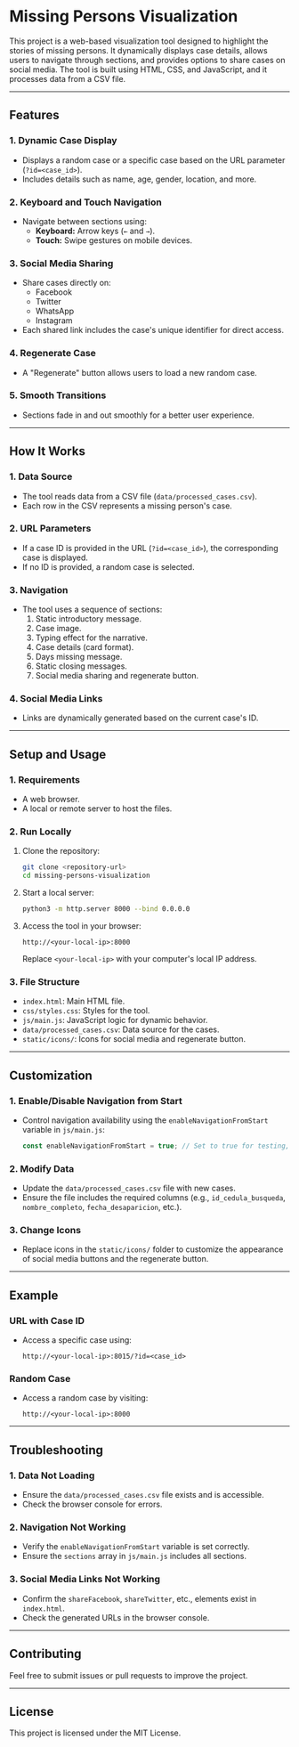 # Missing Persons Visualization

This project is a web-based visualization tool designed to highlight the stories of missing persons. It dynamically displays case details, allows users to navigate through sections, and provides options to share cases on social media. The tool is built using HTML, CSS, and JavaScript, and it processes data from a CSV file.

---

## Features

### 1. **Dynamic Case Display**
- Displays a random case or a specific case based on the URL parameter (`?id=<case_id>`).
- Includes details such as name, age, gender, location, and more.

### 2. **Keyboard and Touch Navigation**
- Navigate between sections using:
  - **Keyboard:** Arrow keys (`←` and `→`).
  - **Touch:** Swipe gestures on mobile devices.

### 3. **Social Media Sharing**
- Share cases directly on:
  - Facebook
  - Twitter
  - WhatsApp
  - Instagram
- Each shared link includes the case's unique identifier for direct access.

### 4. **Regenerate Case**
- A "Regenerate" button allows users to load a new random case.

### 5. **Smooth Transitions**
- Sections fade in and out smoothly for a better user experience.

---

## How It Works

### 1. **Data Source**
- The tool reads data from a CSV file (`data/processed_cases.csv`).
- Each row in the CSV represents a missing person's case.

### 2. **URL Parameters**
- If a case ID is provided in the URL (`?id=<case_id>`), the corresponding case is displayed.
- If no ID is provided, a random case is selected.

### 3. **Navigation**
- The tool uses a sequence of sections:
  1. Static introductory message.
  2. Case image.
  3. Typing effect for the narrative.
  4. Case details (card format).
  5. Days missing message.
  6. Static closing messages.
  7. Social media sharing and regenerate button.

### 4. **Social Media Links**
- Links are dynamically generated based on the current case's ID.

---

## Setup and Usage

### 1. **Requirements**
- A web browser.
- A local or remote server to host the files.

### 2. **Run Locally**
1. Clone the repository:
   ```bash
   git clone <repository-url>
   cd missing-persons-visualization
   ```
2. Start a local server:
   ```bash
   python3 -m http.server 8000 --bind 0.0.0.0
   ```
3. Access the tool in your browser:
   ```
   http://<your-local-ip>:8000
   ```
   Replace `<your-local-ip>` with your computer's local IP address.

### 3. **File Structure**
- `index.html`: Main HTML file.
- `css/styles.css`: Styles for the tool.
- `js/main.js`: JavaScript logic for dynamic behavior.
- `data/processed_cases.csv`: Data source for the cases.
- `static/icons/`: Icons for social media and regenerate button.

---

## Customization

### 1. **Enable/Disable Navigation from Start**
- Control navigation availability using the `enableNavigationFromStart` variable in `js/main.js`:
  ```javascript
  const enableNavigationFromStart = true; // Set to true for testing, false for production
  ```

### 2. **Modify Data**
- Update the `data/processed_cases.csv` file with new cases.
- Ensure the file includes the required columns (e.g., `id_cedula_busqueda`, `nombre_completo`, `fecha_desaparicion`, etc.).

### 3. **Change Icons**
- Replace icons in the `static/icons/` folder to customize the appearance of social media buttons and the regenerate button.

---

## Example

### URL with Case ID
- Access a specific case using:
  ```
  http://<your-local-ip>:8015/?id=<case_id>
  ```

### Random Case
- Access a random case by visiting:
  ```
  http://<your-local-ip>:8000
  ```

---

## Troubleshooting

### 1. **Data Not Loading**
- Ensure the `data/processed_cases.csv` file exists and is accessible.
- Check the browser console for errors.

### 2. **Navigation Not Working**
- Verify the `enableNavigationFromStart` variable is set correctly.
- Ensure the `sections` array in `js/main.js` includes all sections.

### 3. **Social Media Links Not Working**
- Confirm the `shareFacebook`, `shareTwitter`, etc., elements exist in `index.html`.
- Check the generated URLs in the browser console.

---

## Contributing

Feel free to submit issues or pull requests to improve the project.

---

## License

This project is licensed under the MIT License.
